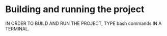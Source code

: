 # Building and running the project

IN ORDER TO BUILD AND RUN THE PROJECT, TYPE bash commands IN A TERMINAL. 
